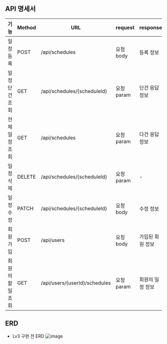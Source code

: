 ## API 명세서

| 기능             | Method | URL                                 | request       | response         | 상태코드           |
|------------------|--------|-------------------------------------|----------------|------------------|---------------------|
| 일정 등록        | POST   | /api/schedules                           | 요청 body      | 등록 정보         | 201 (Created)       |
| 일정 단건 조회   | GET    | /api/schedules/{scheduleId}                  | 요청 param     | 단건 응답 정보     | 200 (OK)            |
| 전체 일정 조회   | GET    | /api/schedules                           | 요청 param     | 다건 응답 정보     | 200 (OK)            |
| 일정 삭제        | DELETE | /api/schedules/{scheduleId}                  | 요청 param     | -                | 204 (No Content)    |
| 일정 수정        | PATCH  | /api/schedules/{scheduleId}                  | 요청 body      | 수정 정보         | 200 (OK)            |
| 회원가입         | POST   | /api/users                          | 요청 body      | 가입된 회원 정보   | 201 (Created)       |
| 회원의 할 일 조회 | GET    | /api/users/{userId}/schedules            | 요청 param     | 회원의 일정 정보   | 200 (OK)            |

## ERD

- Lv3 구현 전 ERD
![image](https://github.com/user-attachments/assets/f2420568-8f9f-494c-b1ca-51f173d8a2e7)




